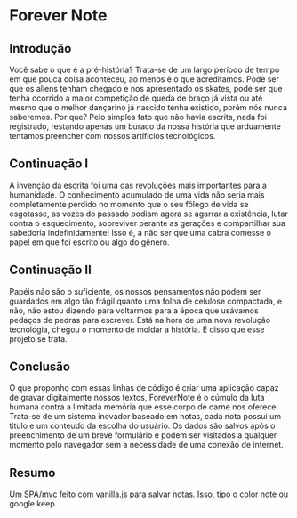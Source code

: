 <h1>Forever Note</h1>

<h2>Introdução</h2>

 Você sabe o que é a pré-história? Trata-se de um largo período de tempo em que pouca coisa aconteceu, ao menos é o que acreditamos. Pode ser que os aliens tenham chegado e nos apresentado os skates, pode ser que tenha ocorrido a maior competição de queda de braço já vista ou até mesmo que o melhor dançarino já nascido tenha existido, porém nós nunca saberemos. Por que? Pelo simples fato que não havia escrita, nada foi registrado, restando apenas um buraco da nossa história que arduamente tentamos preencher com nossos artifícios tecnológicos.

<h2>Continuação I</h2>

 A invenção da escrita foi uma das revoluções mais importantes para a humanidade. O conhecimento acumulado de uma vida não seria mais completamente perdido no momento que o seu fôlego de vida se esgotasse, as vozes do passado podiam agora se agarrar a existência, lutar contra o esquecimento, sobreviver perante as gerações e compartilhar sua sabedoria indefinidamente! Isso é, a não ser que uma cabra comesse o papel em que foi escrito ou algo do gênero.

<h2>Continuação II</h2>

 Papéis não são o suficiente, os nossos pensamentos não podem ser guardados em algo tão frágil quanto uma folha de celulose compactada, e não, não estou dizendo para voltarmos para a época que usávamos pedaços de pedras para escrever. Está na hora de uma nova revolução tecnologia, chegou o momento de moldar a história. É disso que esse projeto se trata.

<h2>Conclusão</h2>

 O que proponho com essas linhas de código é criar uma aplicação capaz de gravar digitalmente nossos textos, ForeverNote é o cúmulo da luta humana contra a limitada memória que esse corpo de carne nos oferece. Trata-se de um sistema inovador baseado em notas, cada nota possui um titulo e um conteudo da escolha do usuário. Os dados são salvos após o preenchimento de um breve formulário e podem ser visitados a qualquer momento pelo navegador sem a necessidade de uma conexão de internet.

<h2>Resumo</h2>

 Um SPA/mvc feito com vanilla.js para salvar notas. Isso, tipo o color note ou google keep.
